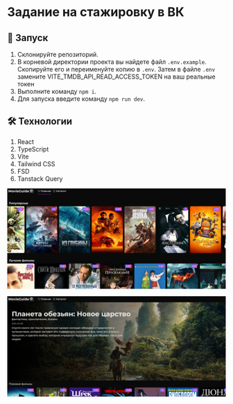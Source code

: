 # Задание на стажировку в ВК

## 🚀 Запуск

1. Cклонируйте репозиторий.
2. В корневой директории проекта вы найдете файл `.env.example`. Скопируйте его и переименуйте копию в `.env`. Затем в файле `.env` замените VITE_TMDB_API_READ_ACCESS_TOKEN на ваш реальные токен
3. Выполните команду `npm i`.
4. Для запуска введите команду `npm run dev`.

## 🛠 Технологии

1. React
2. TypeScript
3. Vite
4. Tailwind CSS
5. FSD
6. Tanstack Query

![Главный страница](docs/images/home_page.png)

![Страница фильма](docs/images/movie_page.png)
